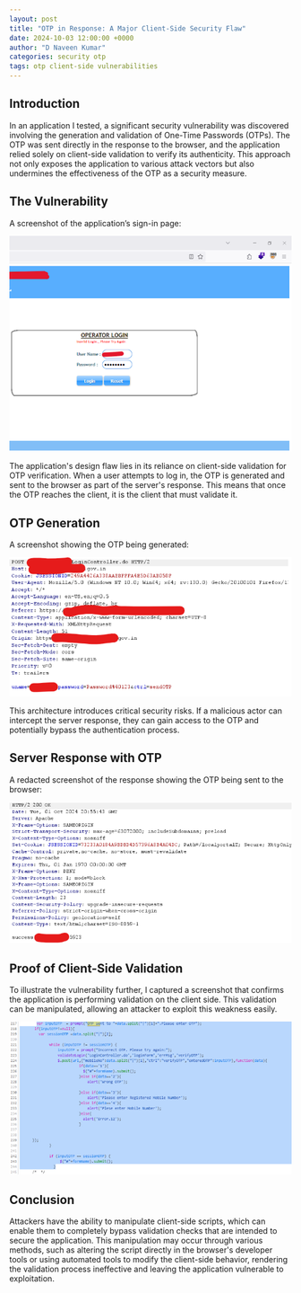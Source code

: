 ```yaml
---
layout: post
title: "OTP in Response: A Major Client-Side Security Flaw"
date: 2024-10-03 12:00:00 +0000
author: "D Naveen Kumar"
categories: security otp
tags: otp client-side vulnerabilities
---
```


## Introduction

In an application I tested, a significant security vulnerability was discovered involving the generation and validation of One-Time Passwords (OTPs). The OTP was sent directly in the response to the browser, and the application relied solely on client-side validation to verify its authenticity. This approach not only exposes the application to various attack vectors but also undermines the effectiveness of the OTP as a security measure.

## The Vulnerability

A screenshot of the application’s sign-in page:

![Sign-in Page Screenshot](assets/images/sign-in-page.png)

The application's design flaw lies in its reliance on client-side validation for OTP verification. When a user attempts to log in, the OTP is generated and sent to the browser as part of the server's response. This means that once the OTP reaches the client, it is the client that must validate it.

## OTP Generation

A screenshot showing the OTP being generated:

![OTP Generated Screenshot](assets/images/otp-generated.png)

This architecture introduces critical security risks. If a malicious actor can intercept the server response, they can gain access to the OTP and potentially bypass the authentication process.

## Server Response with OTP

A redacted screenshot of the response showing the OTP being sent to the browser:

![Response OTP Screenshot](assets/images/otp-response.png)

## Proof of Client-Side Validation

To illustrate the vulnerability further, I captured a screenshot that confirms the application is performing validation on the client side. This validation can be manipulated, allowing an attacker to exploit this weakness easily.

![Proof of Client-Side Validation](assets/images/client-side-validation.png)

## Conclusion

Attackers have the ability to manipulate client-side scripts, which can enable them to completely bypass validation checks that are intended to secure the application. This manipulation may occur through various methods, such as altering the script directly in the browser's developer tools or using automated tools to modify the client-side behavior, rendering the validation process ineffective and leaving the application vulnerable to exploitation.

